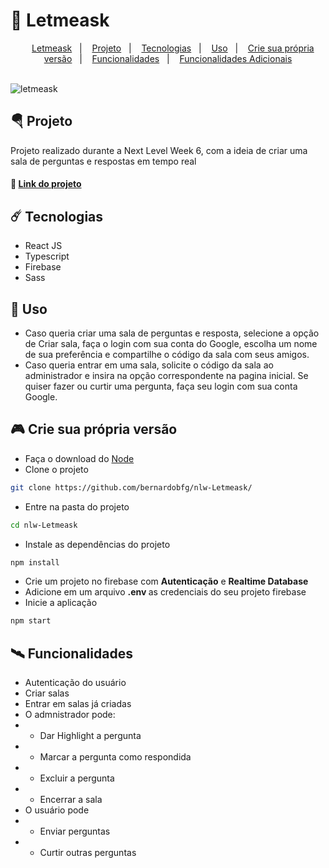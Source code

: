 # 🚀 Letmeask

<p align="center">&nbsp;&nbsp;&nbsp;
<a href="#-letmeask">Letmeask</a>&nbsp;&nbsp;&nbsp;|&nbsp;&nbsp;&nbsp;
<a href="#-projeto">Projeto</a>&nbsp;&nbsp;&nbsp;|&nbsp;&nbsp;&nbsp;
<a href="#%EF%B8%8F--tecnologias">Tecnologias</a>&nbsp;&nbsp;&nbsp;|&nbsp;&nbsp;&nbsp;
<a href="#-uso">Uso</a>&nbsp;&nbsp;&nbsp;|&nbsp;&nbsp;&nbsp;
<a href="#-crie-sua-própria-versão">Crie sua própria versão</a>&nbsp;&nbsp;&nbsp;|&nbsp;&nbsp;&nbsp;
<a href="#%EF%B8%8F-funcionalidades">Funcionalidades</a>&nbsp;&nbsp;&nbsp;|&nbsp;&nbsp;&nbsp;
<a href="#-funcionalidades-adicionais">Funcionalidades Adicionais</a

 <br/>
 <br/>
 <br/>
  
  
![letmeask](https://user-images.githubusercontent.com/64651224/123527286-96f49200-d6b4-11eb-90a2-78305d05ca39.PNG)
## 🪂 Projeto 
Projeto realizado durante a Next Level Week 6, com a ideia de criar uma sala de perguntas e respostas em tempo real

####	:link: [Link do projeto](https://letmeask-e633a.web.app/)



##  ☄️  Tecnologias
* React JS
* Typescript
* Firebase
* Sass

## 🎯 Uso
* Caso queria criar uma sala de perguntas e resposta, selecione a opção de Criar sala, faça o login com sua conta do Google, escolha um nome de sua preferência e compartilhe o código da sala com seus amigos.
* Caso queria entrar em uma sala, solicite o código da sala ao administrador e insira na opção correspondente na pagina inicial. Se quiser fazer ou curtir uma pergunta, faça seu login com sua conta Google.

## 🎮 Crie sua própria versão
* Faça o download do [Node](https://nodejs.org/en/)
* Clone o projeto
```bash
git clone https://github.com/bernardobfg/nlw-Letmeask/
```
* Entre na pasta do projeto
```bash
cd nlw-Letmeask
```
* Instale as dependências do projeto
```bash
npm install
```
* Crie um projeto no firebase com <strong>Autenticação</strong> e <strong>Realtime Database</strong>
* Adicione em um arquivo <strong>.env </strong> as credenciais do seu projeto firebase
* Inicie a aplicação
``` bash
npm start
```


## 🛰️ Funcionalidades
* Autenticação do usuário
* Criar salas
* Entrar em salas já criadas
* O admnistrador pode:
* * Dar Highlight a pergunta
* * Marcar a pergunta como respondida
* * Excluir a pergunta
* * Encerrar a sala
* O usuário pode
* * Enviar perguntas
* * Curtir outras perguntas

<br/>
